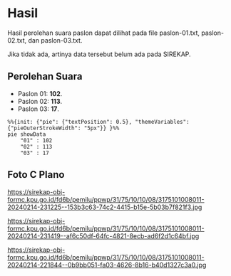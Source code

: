 # Hasil

Hasil perolehan suara paslon dapat dilihat pada file paslon-01.txt, paslon-02.txt, dan paslon-03.txt.

Jika tidak ada, artinya data tersebut belum ada pada SIREKAP.

## Perolehan Suara

 * Paslon 01: **102**.
 * Paslon 02: **113**.
 * Paslon 03: **17**.

```mermaid
%%{init: {"pie": {"textPosition": 0.5}, "themeVariables": {"pieOuterStrokeWidth": "5px"}} }%%
pie showData
    "01" : 102
    "02" : 113
    "03" : 17
```
## Foto C Plano

https://sirekap-obj-formc.kpu.go.id/fd6b/pemilu/ppwp/31/75/10/10/08/3175101008011-20240214-231225--153b3c63-74c2-4415-b15e-5b03b7f821f3.jpg

https://sirekap-obj-formc.kpu.go.id/fd6b/pemilu/ppwp/31/75/10/10/08/3175101008011-20240214-231419--af6c50df-64fc-4821-8ecb-ad6f2d1c64bf.jpg

https://sirekap-obj-formc.kpu.go.id/fd6b/pemilu/ppwp/31/75/10/10/08/3175101008011-20240214-221844--0b9bb051-fa03-4626-8b16-b40d1327c3a0.jpg

